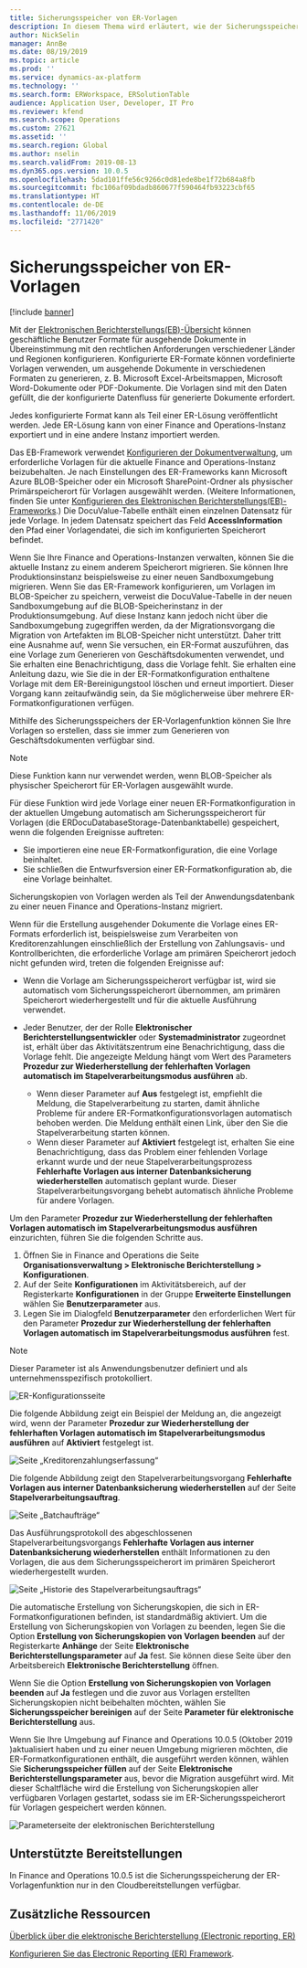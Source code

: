 ```yaml
---
title: Sicherungsspeicher von ER-Vorlagen
description: In diesem Thema wird erläutert, wie der Sicherungsspeicher der elektronischen Berichterstellung (Electronic Reporting, ER) zum Wiederherstellen von Vorlagen verwendet wird.
author: NickSelin
manager: AnnBe
ms.date: 08/19/2019
ms.topic: article
ms.prod: ''
ms.service: dynamics-ax-platform
ms.technology: ''
ms.search.form: ERWorkspace, ERSolutionTable
audience: Application User, Developer, IT Pro
ms.reviewer: kfend
ms.search.scope: Operations
ms.custom: 27621
ms.assetid: ''
ms.search.region: Global
ms.author: nselin
ms.search.validFrom: 2019-08-13
ms.dyn365.ops.version: 10.0.5
ms.openlocfilehash: 5dad101ffe56c9266c0d81ede8be1f72b684a8fb
ms.sourcegitcommit: fbc106af09bdadb860677f590464fb93223cbf65
ms.translationtype: HT
ms.contentlocale: de-DE
ms.lasthandoff: 11/06/2019
ms.locfileid: "2771420"
---
```

# <a name="backup-storage-of-er-templates"></a>Sicherungsspeicher von ER-Vorlagen

[!include [banner](../includes/banner.md)]

Mit der [Elektronischen Berichterstellungs(EB)-Übersicht](general-electronic-reporting.md) können geschäftliche Benutzer Formate für ausgehende Dokumente in Übereinstimmung mit den rechtlichen Anforderungen verschiedener Länder und Regionen konfigurieren. Konfigurierte ER-Formate können vordefinierte Vorlagen verwenden, um ausgehende Dokumente in verschiedenen Formaten zu generieren, z. B. Microsoft Excel-Arbeitsmappen, Microsoft Word-Dokumente oder PDF-Dokumente. Die Vorlagen sind mit den Daten gefüllt, die der konfigurierte Datenfluss für generierte Dokumente erfordert.

Jedes konfigurierte Format kann als Teil einer ER-Lösung veröffentlicht werden. Jede ER-Lösung kann von einer Finance and Operations-Instanz exportiert und in eine andere Instanz importiert werden.

Das EB-Framework verwendet [Konfigurieren der Dokumentverwaltung](../../fin-ops/organization-administration/configure-document-management.md), um erforderliche Vorlagen für die aktuelle Finance and Operations-Instanz beizubehalten. Je nach Einstellungen des ER-Frameworks kann Microsoft Azure BLOB-Speicher oder ein Microsoft SharePoint-Ordner als physischer Primärspeicherort für Vorlagen ausgewählt werden. (Weitere Informationen, finden Sie unter [Konfigurieren des Elektronischen Berichterstellungs(EB)-Frameworks](electronic-reporting-er-configure-parameters.md).) Die DocuValue-Tabelle enthält einen einzelnen Datensatz für jede Vorlage. In jedem Datensatz speichert das Feld **AccessInformation** den Pfad einer Vorlagendatei, die sich im konfigurierten Speicherort befindet.

Wenn Sie Ihre Finance and Operations-Instanzen verwalten, können Sie die aktuelle Instanz zu einem anderem Speicherort migrieren. Sie können Ihre Produktionsinstanz beispielsweise zu einer neuen Sandboxumgebung migrieren. Wenn Sie das ER-Framework konfigurieren, um Vorlagen im BLOB-Speicher zu speichern, verweist die DocuValue-Tabelle in der neuen Sandboxumgebung auf die BLOB-Speicherinstanz in der Produktionsumgebung. Auf diese Instanz kann jedoch nicht über die Sandboxumgebung zugegriffen werden, da der Migrationsvorgang die Migration von Artefakten im BLOB-Speicher nicht unterstützt. Daher tritt eine Ausnahme auf, wenn Sie versuchen, ein ER-Format auszuführen, das eine Vorlage zum Generieren von Geschäftsdokumenten verwendet, und Sie erhalten eine Benachrichtigung, dass die Vorlage fehlt. Sie erhalten eine Anleitung dazu, wie Sie die in der ER-Formatkonfiguration enthaltene Vorlage mit dem ER-Bereinigungstool löschen und erneut importiert. Dieser Vorgang kann zeitaufwändig sein, da Sie möglicherweise über mehrere ER-Formatkonfigurationen verfügen.

Mithilfe des Sicherungsspeichers der ER-Vorlagenfunktion können Sie Ihre Vorlagen so erstellen, dass sie immer zum Generieren von Geschäftsdokumenten verfügbar sind.

> [!NOTE]
> Diese Funktion kann nur verwendet werden, wenn BLOB-Speicher als physischer Speicherort für ER-Vorlagen ausgewählt wurde.

Für diese Funktion wird jede Vorlage einer neuen ER-Formatkonfiguration in der aktuellen Umgebung automatisch am Sicherungsspeicherort für Vorlagen (die ERDocuDatabaseStorage-Datenbanktabelle) gespeichert, wenn die folgenden Ereignisse auftreten:

- Sie importieren eine neue ER-Formatkonfiguration, die eine Vorlage beinhaltet.
- Sie schließen die Entwurfsversion einer ER-Formatkonfiguration ab, die eine Vorlage beinhaltet.

Sicherungskopien von Vorlagen werden als Teil der Anwendungsdatenbank zu einer neuen Finance and Operations-Instanz migriert.

Wenn für die Erstellung ausgehender Dokumente die Vorlage eines ER-Formats erforderlich ist, beispielsweise zum Verarbeiten von Kreditorenzahlungen einschließlich der Erstellung von Zahlungsavis- und Kontrollberichten, die erforderliche Vorlage am primären Speicherort jedoch nicht gefunden wird, treten die folgenden Ereignisse auf:

- Wenn die Vorlage am Sicherungsspeicherort verfügbar ist, wird sie automatisch vom Sicherungsspeicherort übernommen, am primären Speicherort wiederhergestellt und für die aktuelle Ausführung verwendet.
- Jeder Benutzer, der der Rolle **Elektronischer Berichterstellungsentwickler** oder **Systemadministrator** zugeordnet ist, erhält über das Aktivitätszentrum eine Benachrichtigung, dass die Vorlage fehlt. Die angezeigte Meldung hängt vom Wert des Parameters **Prozedur zur Wiederherstellung der fehlerhaften Vorlagen automatisch im Stapelverarbeitungsmodus ausführen** ab.

    - Wenn dieser Parameter auf **Aus** festgelegt ist, empfiehlt die Meldung, die Stapelverarbeitung zu starten, damit ähnliche Probleme für andere ER-Formatkonfigurationsvorlagen automatisch behoben werden. Die Meldung enthält einen Link, über den Sie die Stapelverarbeitung starten können.
    - Wenn dieser Parameter auf **Aktiviert** festgelegt ist, erhalten Sie eine Benachrichtigung, dass das Problem einer fehlenden Vorlage erkannt wurde und der neue Stapelverarbeitungsprozess **Fehlerhafte Vorlagen aus interner Datenbanksicherung wiederherstellen** automatisch geplant wurde. Dieser Stapelverarbeitungsvorgang behebt automatisch ähnliche Probleme für andere Vorlagen.

Um den Parameter **Prozedur zur Wiederherstellung der fehlerhaften Vorlagen automatisch im Stapelverarbeitungsmodus ausführen** einzurichten, führen Sie die folgenden Schritte aus.

1. Öffnen Sie in Finance and Operations die Seite **Organisationsverwaltung \> Elektronische Berichterstellung \> Konfigurationen**.
2. Auf der Seite **Konfigurationen** im Aktivitätsbereich, auf der Registerkarte **Konfigurationen** in der Gruppe **Erweiterte Einstellungen** wählen Sie **Benutzerparameter** aus.
3. Legen Sie im Dialogfeld **Benutzerparameter** den erforderlichen Wert für den Parameter **Prozedur zur Wiederherstellung der fehlerhaften Vorlagen automatisch im Stapelverarbeitungsmodus ausführen** fest.

> [!NOTE]
> Dieser Parameter ist als Anwendungsbenutzer definiert und als unternehmensspezifisch protokolliert.

![ER-Konfigurationsseite](./media/GER-BackupTemplates-1.png)

Die folgende Abbildung zeigt ein Beispiel der Meldung an, die angezeigt wird, wenn der Parameter **Prozedur zur Wiederherstellung der fehlerhaften Vorlagen automatisch im Stapelverarbeitungsmodus ausführen** auf **Aktiviert** festgelegt ist.

![Seite „Kreditorenzahlungserfassung“](./media/GER-BackupTemplates-2.png)

Die folgende Abbildung zeigt den Stapelverarbeitungsvorgang **Fehlerhafte Vorlagen aus interner Datenbanksicherung wiederherstellen** auf der Seite **Stapelverarbeitungsauftrag**.

![Seite „Batchaufträge“](./media/GER-BackupTemplates-3.png)

Das Ausführungsprotokoll des abgeschlossenen Stapelverarbeitungsvorgangs **Fehlerhafte Vorlagen aus interner Datenbanksicherung wiederherstellen** enthält Informationen zu den Vorlagen, die aus dem Sicherungsspeicherort im primären Speicherort wiederhergestellt wurden.

![Seite „Historie des Stapelverarbeitungsauftrags“](./media/GER-BackupTemplates-4.png)

Die automatische Erstellung von Sicherungskopien, die sich in ER-Formatkonfigurationen befinden, ist standardmäßig aktiviert. Um die Erstellung von Sicherungskopien von Vorlagen zu beenden, legen Sie die Option **Erstellung von Sicherungskopien von Vorlagen beenden** auf der Registerkarte **Anhänge** der Seite **Elektronische Berichterstellungsparameter** auf **Ja** fest. Sie können diese Seite über den Arbeitsbereich **Elektronische Berichterstellung** öffnen.

Wenn Sie die Option **Erstellung von Sicherungskopien von Vorlagen beenden** auf **Ja** festlegen und die zuvor aus Vorlagen erstellten Sicherungskopien nicht beibehalten möchten, wählen Sie **Sicherungsspeicher bereinigen** auf der Seite **Parameter für elektronische Berichterstellung** aus.

Wenn Sie Ihre Umgebung auf Finance and Operations 10.0.5 (Oktober 2019 )aktualisiert haben und zu einer neuen Umgebung migrieren möchten, die ER-Formatkonfigurationen enthält, die ausgeführt werden können, wählen Sie **Sicherungsspeicher füllen** auf der Seite **Elektronische Berichterstellungsparameter** aus, bevor die Migration ausgeführt wird. Mit dieser Schaltfläche wird die Erstellung von Sicherungskopien aller verfügbaren Vorlagen gestartet, sodass sie im ER-Sicherungsspeicherort für Vorlagen gespeichert werden können.

![Parameterseite der elektronischen Berichterstellung](./media/GER-BackupTemplates-5.png)

## <a name="supported-deployments"></a>Unterstützte Bereitstellungen

In Finance and Operations 10.0.5 ist die Sicherungsspeicherung der ER-Vorlagenfunktion nur in den Cloudbereitstellungen verfügbar.

## <a name="additional-resources"></a>Zusätzliche Ressourcen

[Überblick über die elektronische Berichterstellung (Electronic reporting, ER)](general-electronic-reporting.md)

[Konfigurieren Sie das Electronic Reporting (ER) Framework](electronic-reporting-er-configure-parameters.md).
